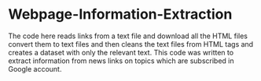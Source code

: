 # Webpage-Information-Extraction

The code here reads links from a text file and download all the HTML files convert them to text files and then cleans the text files from HTML tags and creates a dataset with only the relevant text. This code was written to extract information from news links on topics which are subscribed in Google account.
